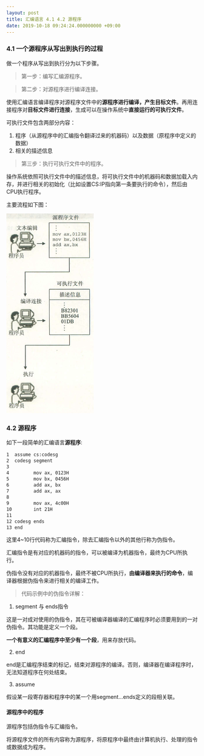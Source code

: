 ```yaml
---
layout: post
title: 汇编语言 4.1 4.2 源程序
date: 2019-10-18 09:24:24.000000000 +09:00
---
```


### 4.1 一个源程序从写出到执行的过程

做一个程序从写出到执行分为以下步骤。

> 第一步：编写汇编源程序。

> 第二步：对源程序进行编译连接。

使用汇编语言编译程序对源程序文件中的**源程序进行编译，产生目标文件**。再用连接程序对**目标文件进行连接**，生成可以在操作系统中**直接运行的可执行文件**。

可执行文件包含两部分内容：

1. 程序（从源程序中的汇编指令翻译过来的机器码）以及数据（原程序中定义的数据）
2. 相关的描述信息

> 第三步：执行可执行文件中的程序。

操作系统依照可执行文件中的描述信息，将可执行文件中的机器码和数据加载入内存，并进行相关的初始化（比如设置CS:IP指向第一条要执行的命令），然后由CPU执行程序。

主要流程如下图：

![流程图](/assets/201910/2019-10-18_09-25-19.png)

### 4.2 源程序

如下一段简单的汇编语言**源程序**:

```
1  assume cs:codesg
2  codesg segment
3
4         mov ax, 0123H
5         mov bx, 0456H
6         add ax, bx
7         add ax, ax
8
9         mov ax, 4c00H
10        int 21H
11
12 codesg ends
13 end
```

这里4~10行代码称为汇编指令，除去汇编指令以外的其他行称为伪指令。

汇编指令是有对应的机器码的指令，可以被编译为机器指令，最终为CPU所执行。

伪指令没有对应的机器指令，最终不被CPU所执行，**由编译器来执行的命令**，编译器根据伪指令来进行相关的编译工作。

> 代码示例中的伪指令详解：

1. segment 与 ends指令

这是一对成对使用的伪指令，其在可被编译器编译的汇编程序时必须要用到的一对伪指令。其功能是定义一个段。

**一个有意义的汇编程序中至少有一个段**，用来存放代码。

2. end

end是汇编程序结束的标记，结束对源程序的编译。否则，编译器在编译程序时，无法知道程序在何处结束。

3. assume

假设某一段寄存器和程序中的某一个用segment...ends定义的段相关联。

#### 源程序中的程序

源程序包括伪指令与汇编指令。

将源程序文件的所有内容称为源程序，将原程序中最终由计算机执行、处理的指令或数据成为程序。
